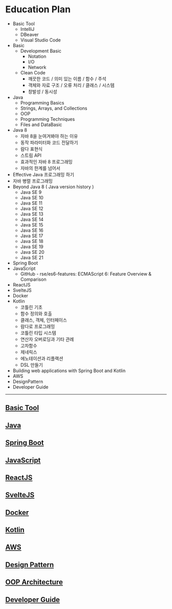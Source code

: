 # Education Plan 

- Basic Tool 
  - IntelliJ
  - DBeaver
  - Visual Studio Code 
- Basic 
  - Development Basic 
    - Notation 
    - I/O 
    - Network
  - Clean Code
    - 깨끗한 코드 / 의미 있는 이름 / 함수 / 주석 
    - 객체와 자료 구조 / 오류 처리 / 클래스 / 시스템 
    - 창발성 / 동시성 
- Java
  - Programming Basics
  - Strings, Arrays, and Collections
  - OOP 
  - Programming Techniques
  - Files and DataBasic
- Java 8 
  - 자바 8을 눈여겨봐야 하는 이유 
  - 동작 파라미터화 코드 전달하기 
  - 람다 표현식
  - 스트림 API
  - 효과적인 자바 8 프로그래밍 
  - 자바의 한계를 넘어서 
- Effective Java 프로그래밍 하기 
- 자바 병렬 프로그래밍
- Beyond Java 8 ( Java version history  )
  - Java SE 9
  - Java SE 10
  - Java SE 11
  - Java SE 12
  - Java SE 13
  - Java SE 14
  - Java SE 15
  - Java SE 16
  - Java SE 17 
  - Java SE 18
  - Java SE 19
  - Java SE 20
  - Java SE 21
- Spring Boot 
- JavaScript
  - GitHub - rse/es6-features: ECMAScript 6: Feature Overview & Comparison 
- ReactJS
- SvelteJS
- Docker
- Kotlin
  - 코틀린 기초 
  - 함수 정의와 호출 
  - 클래스, 객체, 인터페이스 
  - 람다로 프로그래밍
  - 코틀린 타입 시스템 
  - 연산자 오버로딩과 기타 관례
  - 고차함수 
  - 제네릭스
  - 에노테이션과 리플랙션
  - DSL 만들기 
- Building web applications with Spring Boot and Kotlin 
- AWS
- DesignPattern
- Developer Guide 

***

## [Basic Tool](https://github.com/keepinmindsh/tech-education/blob/main/01_basic_tool/README.md)

## [Java](https://github.com/keepinmindsh/tech-education/blob/main/02_java/README.md)

## [Spring Boot](https://github.com/keepinmindsh/tech-education/blob/main/03_spring_boot/README.md) 

## [JavaScript](https://github.com/keepinmindsh/tech-education/blob/main/04_javascript/README.md)

## [ReactJS](https://github.com/keepinmindsh/tech-education/blob/main/05_reactjs/README.md) 

## [SvelteJS](https://github.com/keepinmindsh/tech-education/blob/main/06_sveltejs/README.md) 

## [Docker](https://github.com/keepinmindsh/tech-education/blob/main/07_docker/README.md) 

## [Kotlin](https://github.com/keepinmindsh/tech-education/blob/main/08_kotlin/README.md)

## [AWS](https://github.com/keepinmindsh/tech-education/blob/main/09_aws/README.md)

## [Design Pattern](https://github.com/keepinmindsh/tech-education/blob/main/10_designpattern/README.md)

## [OOP Architecture](https://github.com/keepinmindsh/tech-education/blob/main/11_oop_architecture/README.md)

## [Developer Guide](https://github.com/keepinmindsh/tech-education/blob/main/12_developer_guide/README.md)
